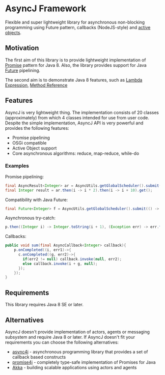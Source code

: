 AsyncJ Framework
======

Flexible and super lightweight library for asynchronous non-blocking programming using Future pattern, callbacks (NodeJS-style) 
and [active objects](http://en.wikipedia.org/wiki/Active_object). 

## Motivation
The first aim of this library is to provide lightweight implementation of [Promise](http://en.wikipedia.org/wiki/Futures_and_promises) pattern for
Java 8. Also, the library provides support for Java [Future](http://docs.oracle.com/javase/8/docs/api/java/util/concurrent/Future.html) 
pipelining.

The second aim is to demonstrate Java 8 features, such as [Lambda Expression](http://docs.oracle.com/javase/tutorial/java/javaOO/lambdaexpressions.html),
[Method Reference](http://docs.oracle.com/javase/tutorial/java/javaOO/methodreferences.html)

## Features
AsyncJ is very lightweight thing. The implementation consists of 20 classes (approximately) from which 4 classes intended for use from user code.
Despite the simple implementation, AsyncJ API is very powerful and provides the following features:

* Promise pipelining
* OSGi compatible
* Active Object support
* Core asynchronous algorithms: reduce, map-reduce, while-do

### Examples
Promise pipelining:
```java
final AsyncResult<Integer> ar = AsyncUtils.getGlobalScheduler().submit(() -> 42);
final Integer result = ar.then(i -> i * 2).then(i -> i + 10).get(); 
```

Compatibility with Java Future:
```java
final Future<Integer> f = AsyncUtils.getGlobalScheduler().submit(() -> 42).then(i -> i + 1); 
```

Asynchronous try-catch:
```java
p.then((Integer i) -> Integer.toString(i + 1), (Exception err) -> err.toString());
```

Callbacks:
```java
public void sum(final AsyncCallback<Integer> callback){
    p.onCompleted((i, err1)->{
      c.onCompleted((g, err2)->{
        if(err2 != null) callback.invoke(null, err2);
        else callback.invoke(i + g, null);
      });
    });
}
```

## Requirements
This library requires Java 8 SE or later.

## Alternatives
AsyncJ doesn't provide implementation of actors, agents or messaging subsystem and require Java 8 or later. If AsyncJ doesn't fit your 
requirements you can choose the following alternatives:

* [async4j](https://github.com/amah/async) - asynchronous programming library that provides a set of callback based constructs
* [promise4j](https://github.com/tehsenaus/promise4j) - completely type-safe implementation of Promises for Java
* [Akka](http://akka.io) - building scalable applications using actors and agents
